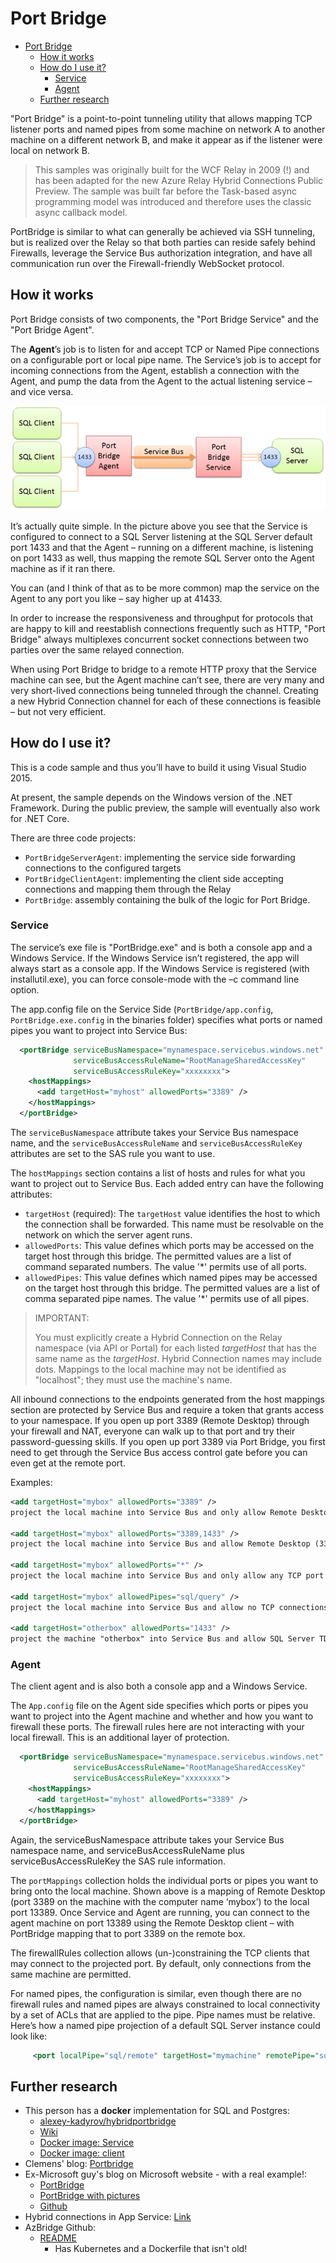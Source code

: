 # Port Bridge

<!-- TOC -->

- [Port Bridge](#port-bridge)
  - [How it works](#how-it-works)
  - [How do I use it?](#how-do-i-use-it)
    - [Service](#service)
    - [Agent](#agent)
  - [Further research](#further-research)

<!-- /TOC -->


"Port Bridge" is a point-to-point tunneling utility that allows mapping TCP listener ports and named pipes from some machine on network A to another machine on a different network B, and make it appear as if the listener were local on network B. 

> This samples was originally built for the WCF Relay in 2009 (!) and  has been adapted for the new Azure Relay Hybrid Connections Public Preview. The sample was built far before the Task-based async programming model was introduced and therefore uses the classic async callback model.

PortBridge is similar to what can generally be achieved via SSH tunneling, but is realized over the Relay so that both parties can reside safely behind Firewalls, leverage the Service Bus authorization integration, and have all communication run over the Firewall-friendly WebSocket protocol.

## How it works

Port Bridge consists of two components, the "Port Bridge Service" and the "Port Bridge Agent".

The **Agent**’s job is to listen for and accept TCP or Named Pipe connections on a configurable port or local pipe name. The Service’s job is to accept for incoming connections from the Agent, establish a connection with the Agent, and pump the data from the Agent to the actual listening service – and vice versa.

![figure1](doc/figure_1.png)

It’s actually quite simple. In the picture above you see that the Service is configured to connect to a SQL Server listening at the SQL Server default port 1433 and that the Agent – running on a different machine, is listening on port 1433 as well, thus mapping the remote SQL Server onto the Agent machine as if it ran there. 

You can (and I think of that as to be more common) map the service on the Agent to any port you like – say higher up at 41433.

In order to increase the responsiveness and throughput for protocols that are happy to kill and reestablish connections frequently such as HTTP, "Port Bridge" always multiplexes concurrent socket connections between two parties over the same relayed connection.

When using Port Bridge to bridge to a remote HTTP proxy that the Service machine can see, but the Agent machine can’t see, there are very many and very short-lived connections being tunneled through the channel. Creating a new Hybrid Connection channel for each of these connections is feasible – but not very efficient. 

## How do I use it?

This is a code sample and thus you’ll have to build it using Visual Studio 2015. 

At present, the sample depends on the Windows version of the .NET Framework. During the public preview, the sample will eventually also work for .NET Core. 

There are three code projects: 
* `PortBridgeServerAgent`: implementing the service side forwarding connections to the configured targets
* `PortBridgeClientAgent`: implementing the client side accepting connections and mapping them through the Relay
* `PortBridge`: assembly containing the bulk of the logic for Port Bridge. 

### Service

The service’s exe file is "PortBridge.exe" and is both a console app and a Windows Service. If the Windows Service isn’t registered, the app will always start as a console app. If the Windows Service is registered (with installutil.exe), you can force console-mode with the –c command line option.

The app.config file on the Service Side (`PortBridge/app.config`, `PortBridge.exe.config` in the binaries folder) specifies what ports or named pipes you want to project into Service Bus:

``` XML
  <portBridge serviceBusNamespace="mynamespace.servicebus.windows.net" 
              serviceBusAccessRuleName="RootManageSharedAccessKey" 
			  serviceBusAccessRuleKey="xxxxxxxx">
    <hostMappings>
      <add targetHost="myhost" allowedPorts="3389" />
    </hostMappings>
  </portBridge>
```

The `serviceBusNamespace` attribute takes your Service Bus namespace name, and the `serviceBusAccessRuleName` and `serviceBusAccessRuleKey` attributes are set to the SAS rule you want to use. 

The `hostMappings` section contains a list of hosts and rules for what you want to project out to Service Bus. Each added entry can have the following attributes:

* `targetHost` (required): The `targetHost` value identifies the host to which the connection shall be forwarded. This name must be resolvable on the network on which the server agent runs. 
* `allowedPorts`: This value defines which ports may be accessed on the target host through this bridge. The permitted values are a list of command separated numbers. The value '*' permits use of all ports.
* `allowedPipes`: This value defines which named pipes may be accessed on the target host through this bridge. The permitted values are a list of comma separated pipe names. The value '*' permits use of all pipes.

> IMPORTANT: 
> 
> You must explicitly create a Hybrid Connection on the Relay namespace  (via API or Portal) for each listed _targetHost_ that has the same name as the _targetHost_. Hybrid Connection names may include dots. Mappings to the local machine may not be identified as "localhost"; they must use the machine's name.

All inbound connections to the endpoints generated from the host mappings section are protected by Service Bus and require a token that grants access to your namespace. If you open up port 3389 (Remote Desktop) through your firewall and NAT, everyone can walk up to that port and try their password-guessing skills. If you open up port 3389 via Port Bridge, you first need to get through the Service Bus access control gate before you can even get at the remote port.

Examples:

``` XML
<add targetHost="mybox" allowedPorts="3389" /> 
project the local machine into Service Bus and only allow Remote Desktop (3389)

<add targetHost="mybox" allowedPorts="3389,1433" /> 
project the local machine into Service Bus and allow Remote Desktop (3389) and SQL Server TDS (1433)

<add targetHost="mybox" allowedPorts="*" /> 
project the local machine into Service Bus and only allow any TCP port connection

<add targetHost="mybox" allowedPipes="sql/query" /> 
project the local machine into Service Bus and allow no TCP connections but all named pipe connections to \.\pipes\sql\query

<add targetHost="otherbox" allowedPorts="1433" /> 
project the machine "otherbox" into Service Bus and allow SQL Server TDS connections via TCP
```

### Agent

The client agent and is also both a console app and a Windows Service.

The `App.config` file on the Agent side specifies which ports or pipes you want to project into the Agent machine and whether and how you want to firewall these ports. The firewall rules here are not interacting with your local firewall. This is an additional layer of protection.

``` XML
  <portBridge serviceBusNamespace="mynamespace.servicebus.windows.net" 
              serviceBusAccessRuleName="RootManageSharedAccessKey" 
			  serviceBusAccessRuleKey="xxxxxxxx">
    <hostMappings>
      <add targetHost="myhost" allowedPorts="3389" />
    </hostMappings>
  </portBridge>
```

Again, the serviceBusNamespace attribute takes your Service Bus namespace name, and serviceBusAccessRuleName plus serviceBusAccessRuleKey the SAS rule information.

The `portMappings` collection holds the individual ports or pipes you want to bring onto the local machine. Shown above is a mapping of Remote Desktop (port 3389 on the machine with the computer name ‘mybox’) to the local port 13389. Once Service and Agent are running, you can connect to the agent machine on port 13389 using the Remote Desktop client – with PortBridge mapping that to port 3389 on the remote box.

The firewallRules collection allows (un-)constraining the TCP clients that may connect to the projected port. By default, only connections from the same machine are permitted.

For named pipes, the configuration is similar, even though there are no firewall rules and named pipes are always constrained to local connectivity by a set of ACLs that are applied to the pipe. Pipe names must be relative. Here’s how a named pipe projection of a default SQL Server instance could look like:

``` XML
     <port localPipe="sql/remote" targetHost="mymachine" remotePipe="sql/query"/>
```

## Further research

* This person has a **docker** implementation for SQL and Postgres: 
  * [alexey-kadyrov/hybridportbridge](https://github.com/alexey-kadyrov/hybridportbridge)
  * [Wiki](https://github.com/alexey-kadyrov/hybridportbridge/wiki)
  * [Docker image: Service](https://hub.docker.com/r/alexeikadyrov/hybrid-port-bridge-service-agent/)
  * [Docker image: client](https://hub.docker.com/r/alexeikadyrov/hybrid-port-bridge-client-agent/)
* Clemens' blog: [Portbridge](http://vasters.com/archive/Port-Bridge.html)
* Ex-Microsoft guy's blog on Microsoft website - with a real example!: 
  * [PortBridge](https://learn.microsoft.com/en-us/archive/msdn-magazine/2014/july/azure-web-sites-hybrid-connectivity-connecting-azure-web-sites-to-lob-apps-using-portbridge)
  * [PortBridge with pictures](https://learn.microsoft.com/de-de/archive/msdn-magazine/2014/july/azure-web-sites-hybrid-connectivity-connecting-azure-web-sites-to-lob-apps-using-portbridge)
  * [Github](https://github.com/dynamicdeploy/portbridge)
* Hybrid connections in App Service: [Link](https://learn.microsoft.com/en-us/azure/app-service/app-service-hybrid-connections)
* AzBridge Github: 
  * [README](https://github.com/Azure/azure-relay-bridge)
    * Has Kubernetes and a Dockerfile that isn't old!